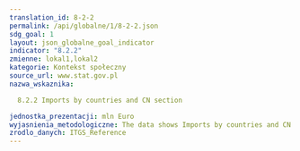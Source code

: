 ```yaml
---
translation_id: 8-2-2
permalink: /api/globalne/1/8-2-2.json
sdg_goal: 1
layout: json_globalne_goal_indicator
indicator: "8.2.2"
zmienne: lokal1,lokal2
kategorie: Kontekst społeczny
source_url: www.stat.gov.pl
nazwa_wskaznika:  
  8.2.2 Imports by countries and CN section
jednostka_prezentacji: mln Euro
wyjasnienia_metodologiczne: The data shows Imports by countries and CN section
zrodlo_danych: ITGS_Reference
---
```

